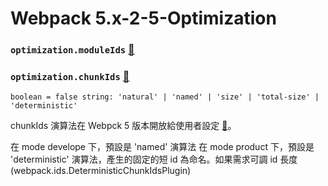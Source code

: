 # Webpack 5.x-2-5-Optimization

### `optimization.moduleIds` [:book:](https://webpack.js.org/configuration/optimization/#optimizationmoduleids)

### `optimization.chunkIds` [:book:](https://webpack.js.org/configuration/optimization/#optimizationchunkids)

`boolean = false string: 'natural' | 'named' | 'size' | 'total-size' | 'deterministic'`

chunkIds 演算法在 Webpck 5 版本開放給使用者設定 [:book:](https://webpack.js.org/blog/2020-10-10-webpack-5-release/#named-chunk-ids)。

在 mode develope 下，預設是 'named' 演算法
在 mode product 下，預設是 'deterministic' 演算法，產生的固定的短 id 為命名。如果需求可調 id 長度(webpack.ids.DeterministicChunkIdsPlugin)
